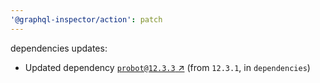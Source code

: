 ```yaml
---
'@graphql-inspector/action': patch
---
```

dependencies updates:
  - Updated dependency [`probot@12.3.3` ↗︎](https://www.npmjs.com/package/probot/v/12.3.3) (from
    `12.3.1`, in `dependencies`)
